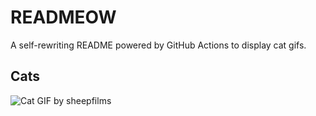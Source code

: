 # READMEOW

A self-rewriting README powered by GitHub Actions to display cat gifs.

## Cats

![Cat GIF by sheepfilms](https://media2.giphy.com/media/zZMTVkTeEfeEg/200.gif?cid=9acd02dahbci9l35xhz0bjr19r672r21ac6846k0mk6jfrqz&ep=v1_gifs_search&rid=200.gif&ct=g)
